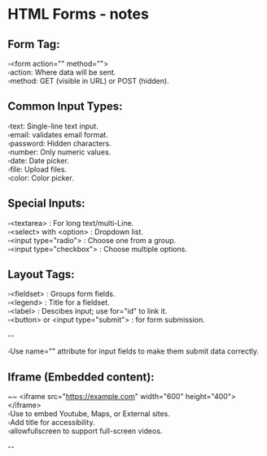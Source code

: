 # HTML Forms - notes  
  
## Form Tag:  
▫️&lt;form action="" method=""&gt;  
▫️action: Where data will be sent.  
▫️method: GET (visible in URL) or POST (hidden).  
  
## Common Input Types:  
▫️text: Single-line text input.  
▫️email: validates email format.  
▫️password: Hidden characters.  
▫️number: Only numeric values.  
▫️date: Date picker.  
▫️file: Upload files.  
▫️color: Color picker.  
  
## Special Inputs:  
▫️&lt;textarea&gt; : For long text/multi-Line.  
▫️&lt;select&gt; with &lt;option&gt; : Dropdown list.  
▫️&lt;input type="radio"&gt; : Choose one from a group.  
▫️&lt;input type="checkbox"&gt; : Choose multiple options.  
  
## Layout Tags:  
▫️&lt;fieldset&gt; : Groups form fields.  
▫️&lt;legend&gt; : Title for a fieldset.  
▫️&lt;label&gt; : Descibes input; use for="id" to link it.  
▫️&lt;button&gt; or &lt;input type="submit"&gt; : for form submission.  
  
  --

▫️Use name="" attribute for input fields to make them submit data correctly.  
  
## Iframe (Embedded content):  
~~ &lt;iframe src="https://example.com" width="600" height="400"&gt;&lt;/iframe&gt;  
▫️Use to embed Youtube, Maps, or External sites.  
▫️Add title for accessibility.  
▫️allowfullscreen to support full-screen videos.  
  
--  